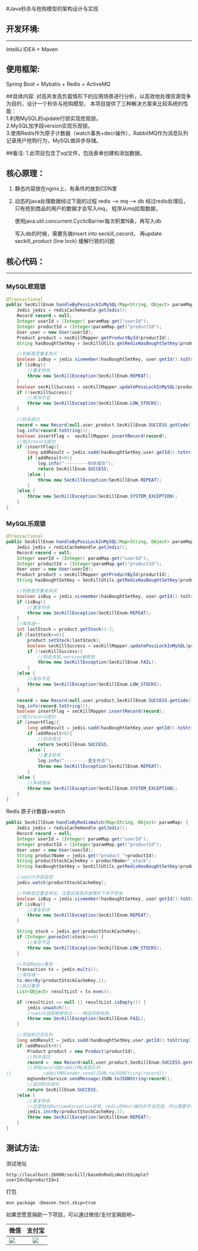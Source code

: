 #Java秒杀与抢购模型的架构设计与实现

## 开发环境:
-----------------------------------
IntelliJ IDEA + Maven

## 使用框架:
Spring Boot + Mybatis + Redis + ActiveMQ

##具体内容:
对高并发高负载情形下的应用场景进行分析，以高效地处理资源竞争为目的，设计一个秒杀与抢购模型。
本项目提供了三种解决方案来比较系统的性能： <br/>
1.利用MySQL的update行锁实现悲观锁。 <br/>
2.MySQL加字段version实现乐观锁。<br/>
3.使用Redis作为原子计数器（watch事务+decr操作），RabbitMQ作为消息队列记录用户抢购行为，MySQL做异步存储。 <br/>

##备注:
    1.此项目包含了sql文件，包括表单创建和添加数据。

## 核心原理：
1. 静态内容放在nginx上，有条件的放到CDN里
2. 动态的java处理数据经过下面的过程
     redis --> mq --> db
     经过redis处理后， 只有抢到商品的用户的数据才会写入mq， 程序从mq拉取数据，

     使用java.util.concurrent.CyclicBarrier每次积累N条，再写入db

     写入db的时候，需要先做insert into seckill_cecord， 再update seckill_product (line lock)
     缓解行锁的问题

## 核心代码：
-----------------------------------

### MySQL悲观锁
```java
@Transactional
public SecKillEnum handleByPessLockInMySQL(Map<String, Object> paramMap) {
    Jedis jedis = redisCacheHandle.getJedis();
    Record record = null;
    Integer userId = (Integer) paramMap.get("userId");
    Integer productId = (Integer)paramMap.get("productId");
    User user = new User(userId);
    Product product = secKillMapper.getProductById(productId);
    String hasBoughtSetKey = SecKillUtils.getRedisHasBoughtSetKey(product.getProductName());

    //判断是否重复购买
    boolean isBuy = jedis.sismember(hasBoughtSetKey, user.getId().toString());
    if (isBuy){
        //重复秒杀
        throw new SecKillException(SecKillEnum.REPEAT);
    }
    boolean secKillSuccess = secKillMapper.updatePessLockInMySQL(product);
    if (!secKillSuccess){
        //库存不足
        throw new SecKillException(SecKillEnum.LOW_STOCKS);
    }

    //秒杀成功
    record = new Record(null,user,product,SecKillEnum.SUCCESS.getCode(),SecKillEnum.SUCCESS.getMessage(),new Date());
    log.info(record.toString());
    boolean insertFlag =  secKillMapper.insertRecord(record);
    //插入record成功
    if (insertFlag){
        long addResult = jedis.sadd(hasBoughtSetKey,user.getId().toString());
        if (addResult>0){
            log.info("---------秒杀成功");
            return SecKillEnum.SUCCESS;
        }else {
            throw new SecKillException(SecKillEnum.REPEAT);
        }
    }else {
        throw new SecKillException(SecKillEnum.SYSTEM_EXCEPTION);
    }
}
```
### MySQL乐观锁
```java
@Transactional
public SecKillEnum handleByPosiLockInMySQL(Map<String, Object> paramMap){
    Jedis jedis = redisCacheHandle.getJedis();
    Record record = null;
    Integer userId = (Integer) paramMap.get("userId");
    Integer productId = (Integer)paramMap.get("productId");
    User user = new User(userId);
    Product product = secKillMapper.getProductById(productId);
    String hasBoughtSetKey = SecKillUtils.getRedisHasBoughtSetKey(product.getProductName());

    //判断是否重复购买
    boolean isBuy = jedis.sismember(hasBoughtSetKey, user.getId().toString());
    if (isBuy){
        //重复秒杀
        throw new SecKillException(SecKillEnum.REPEAT);
    }
    //库存减一
    int lastStock = product.getStock()-1;
    if (lastStock>=0){
        product.setStock(lastStock);
        boolean secKillSuccess = secKillMapper.updatePosiLockInMySQL(product);
        if (!secKillSuccess){
            //秒杀失败,version被修改
            throw new SecKillException(SecKillEnum.FAIL);
        }
    }else {
        //库存不足
        throw new SecKillException(SecKillEnum.LOW_STOCKS);
    }

    record = new Record(null,user,product,SecKillEnum.SUCCESS.getCode(),SecKillEnum.SUCCESS.getMessage(),new Date());
    log.info(record.toString());
    boolean insertFlag = secKillMapper.insertRecord(record);
    //插入record成功
    if (insertFlag){
        long addResult = jedis.sadd(hasBoughtSetKey,user.getId().toString());
        if (addResult>0){
            //秒杀成功
            return SecKillEnum.SUCCESS;
        }else {
            //重复秒杀
            log.info("---------重复秒杀");
            throw new SecKillException(SecKillEnum.REPEAT);
        }
    }else {
        //系统错误
        throw new SecKillException(SecKillEnum.SYSTEM_EXCEPTION);
    }
}
```
Redis 原子计数器+watch
```java
public SecKillEnum handleByRedisWatch(Map<String, Object> paramMap) {
    Jedis jedis = redisCacheHandle.getJedis();
    Record record = null;
    Integer userId = (Integer) paramMap.get("userId");
    Integer productId = (Integer)paramMap.get("productId");
    User user = new User(userId);
    String productName = jedis.get("product_"+productId);
    String productStockCacheKey = productName+"_stock";
    String hasBoughtSetKey = SecKillUtils.getRedisHasBoughtSetKey(productName);

    //watch开启监控
    jedis.watch(productStockCacheKey);

    //判断是否重复购买，注意这里高并发情形下并不安全
    boolean isBuy = jedis.sismember(hasBoughtSetKey, user.getId().toString());
    if (isBuy){
        //重复秒杀
        throw new SecKillException(SecKillEnum.REPEAT);
    }

    String stock = jedis.get(productStockCacheKey);
    if (Integer.parseInt(stock)<=0) {
        //库存不足
        throw new SecKillException(SecKillEnum.LOW_STOCKS);
    }

    //开启Redis事务
    Transaction tx = jedis.multi();
    //库存减一
    tx.decrBy(productStockCacheKey,1);
    //执行事务
    List<Object> resultList = tx.exec();

    if (resultList == null || resultList.isEmpty()) {
        jedis.unwatch();
        //watch监控被更改过----物品抢购失败;
        throw new SecKillException(SecKillEnum.FAIL);
    }

    //添加到已买队列
    long addResult = jedis.sadd(hasBoughtSetKey,user.getId().toString());
    if (addResult>0){
        Product product = new Product(productId);
        //秒杀成功
        record =  new Record(null,user,product,SecKillEnum.SUCCESS.getCode(),SecKillEnum.SUCCESS.getMessage(),new Date());
        //添加record到rabbitMQ消息队列
//            rabbitMQSender.send(JSON.toJSONString(record));
        mqSenderService.sendMessage(JSON.toJSONString(record));
        //返回秒杀成功
        return SecKillEnum.SUCCESS;
    }else {
        //重复秒杀
        //这里抛出RuntimeException异常，redis的decr操作并不会回滚，所以需要手动incr回去
        jedis.incrBy(productStockCacheKey,1);
        throw new SecKillException(SecKillEnum.REPEAT);
    }
}
```
## 测试方法:
测试地址
```
http://localhost:26000/seckill/baseOnRedisWatchSimple?userId=3&productId=1
```
打包
```
mvn package -Dmaven.test.skip=true
```

如果您愿意捐助一下项目，可以通过微信/支付宝捐助哟~

|微信         | 支付宝           | 
| ------------- |:-------------:| 
| ![](https://github.com/flylib/fly-seckill/blob/master/alipay.png)      | ![](https://github.com/flylib/fly-seckill/blob/master/wechat.png) |
